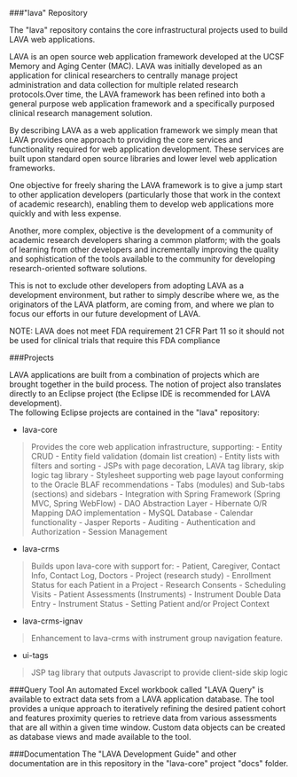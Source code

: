 ###"lava" Repository

The "lava" repository contains the core infrastructural projects used to build LAVA web applications. 

LAVA is an open source web application framework developed at the UCSF Memory and Aging Center (MAC).  LAVA was initially developed as an application for clinical researchers to centrally manage project administration and data collection for multiple related research protocols.Over time, the LAVA framework has been refined into both a general purpose web application framework and a specifically purposed clinical research management solution.   

By describing LAVA as a web application framework we simply mean that LAVA provides one approach to providing the core services and functionality required for web application development.  These services are built upon standard open source libraries and lower level web application frameworks.

One objective for freely sharing the LAVA framework is to give a jump start to other application developers (particularly those that work in the context of academic research), enabling them to develop web applications more quickly and with less expense.   

Another, more complex, objective is the development of a community of academic research developers sharing a common platform; with the goals of learning from other developers  and incrementally improving the quality and sophistication of the tools available to the community for developing research-oriented software solutions.

This is not to exclude other developers from adopting LAVA as a development environment, but rather to simply describe where we, as the originators of the LAVA platform, are coming from, and where we plan to focus our efforts in our future development of LAVA. 

NOTE: LAVA does not meet FDA requirement 21 CFR Part 11 so it should not be used for clinical trials that require this FDA compliance



###Projects

LAVA applications are built from a combination of projects which are brought together in the build process. The notion of project also translates directly to an Eclipse project (the Eclipse IDE is recommended for LAVA development).  
The following Eclipse projects are contained in the "lava" repository:

- lava-core
> Provides the core web application infrastructure, supporting:
    - Entity CRUD
    - Entity field validation (domain list creation)
    - Entity lists with filters and sorting
    - JSPs with page decoration, LAVA tag library, skip logic tag library
    - Stylesheet supporting web page layout conforming to the Oracle BLAF recommendations
    - Tabs (modules) and Sub-tabs (sections) and sidebars
    - Integration with Spring Framework (Spring MVC, Spring WebFlow)
    - DAO Abstraction Layer
    - Hibernate O/R Mapping DAO implementation
    - MySQL Database
    - Calendar functionality
    - Jasper Reports
    - Auditing
    - Authentication and Authorization
    - Session Management
    
- lava-crms
> Builds upon lava-core with support for:
    - Patient, Caregiver, Contact Info, Contact Log, Doctors
    - Project (research study)
    - Enrollment Status for each Patient in a Project
    - Research Consents
    - Scheduling Visits
    - Patient Assessments (Instruments)
    - Instrument Double Data Entry 
    - Instrument Status
    - Setting Patient and/or Project Context
    
- lava-crms-ignav
> Enhancement to lava-crms with instrument group navigation feature.

- ui-tags
> JSP tag library that outputs Javascript to provide client-side skip logic


###Query Tool
An automated Excel workbook called "LAVA Query" is available to extract data sets from a LAVA application database. The tool provides a unique approach to iteratively refining the desired patient cohort and features proximity queries to retrieve data from various assessments that are all within a given time window. Custom data objects can be created as database views and made available to the tool.


###Documentation
The "LAVA Development Guide" and other documentation are in this repository in the "lava-core" project "docs" folder.



    
    
    

